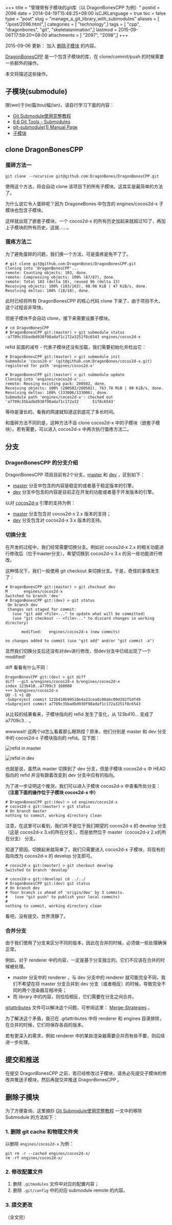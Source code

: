 +++
title = "管理带有子模块的git库（以 DragonBonesCPP 为例）"
postid = 2096
date = 2014-04-19T15:48:25+08:00
isCJKLanguage = true
toc = false
type = "post"
slug = "manage_a_git_library_with_submodules"
aliases = [ "/post/2096.html",]
categories = [ "technology",]
tags = [ "cpp", "dragonbones", "git", "skeletalanimation",]
lastmod = 2015-09-06T17:59:20+08:00
attachments = [ "2097", "2098",]
+++


2015-09-06 更新： 加入 [删除子模块](#delsubmodule) 的内容。


[DragonBonesCPP][5] 是一个包含子模块的库，在 clone/commit/push 的时候需要一些额外的操作。

本文将描述这些操作。

## 子模块(submodule)

限(wei)于(le)篇(tou)幅(lan)，请自行学习下面的内容：

* [Git Submodule使用完整教程][1]
* [6.6 Git Tools - Submodules][2]
* [git-submodule(1) Manual Page][3]
* [子模块][4]

## clone DragonBonesCPP

### 蛋碎方法一

``` shell
git clone --recursive git@github.com:DragonBones/DragonBonesCPP.git
```

使用这个方法，将会自动 clone 该项目下的所有子模块。这其实是最简单的方法了。

为什么说它令人蛋碎呢？因为 DragoneBones 中包含的 engines/cocos2d-x 子模块也包含子模块。

这样就出现了嵌套子模块，一个 cocos2d-x 的所有历史加起来就超过1G了，再加上子模块的所有历史，这就……。<!--more-->

### 蛋疼方法二

为了避免蛋碎的问题，我们换一个方法，可是蛋疼是免不了了。

``` shell
# git clone git@github.com:DragonBones/DragonBonesCPP.git
Cloning into 'DragonBonesCPP'...
remote: Counting objects: 103, done.
remote: Compressing objects: 100% (87/87), done.
remote: Total 103 (delta 18), reused 96 (delta 13)
Receiving objects: 100% (103/103), 88.96 KiB | 47 KiB/s, done.
Resolving deltas: 100% (18/18), done.
```

此时已经将所有 DragonBonesCPP 的核心代码 clone 下来了，由于项目不大，这个过程会非常快。

但是子模块不会自动 clone，接下来需要设置子模块。

``` shell
# cd DragonBonesCPP
# DragonBonesCPP git:(master) > git submodule status
-a7709c35badbd930f98adaf1c172a3251f8c6543 engines/cocos2d-x
```

refid 前面的减号 - 代表子模块还没有加载，我们需要初始化并检出它：

``` shell
# DragonBonesCPP git:(master) > git submodule init
Submodule 'cocos2d-x' (git@github.com:DragonBones/cocos2d-x.git) registered for path 'engines/cocos2d-x'

# DragonBonesCPP git:(master) > git submodule update
Cloning into 'engines/cocos2d-x'...
remote: Reusing existing pack: 200502, done.
Receiving objects: 100% (200502/200502), 763.78 MiB | 98 KiB/s, done.
Resolving deltas: 100% (133006/133006), done.
Submodule path 'engines/cocos2d-x': checked out 'a7709c35badbd930f98adaf1c172a32      51f8c6543'
```

等待是漫长的，看我的网速就知道这到底花了多长时间。

和蛋碎方法不同的是，这种方法不会 clone cocos2d-x 中的子模块（嵌套子模块）。若有需要，可以进入 cocos2d-x 中再次执行蛋疼方法二。

## 分支

### DragonBonesCPP 的分支介绍

DragonBonesCPP 项目目前有2个分支，[master][6] 和 [dev][7] ，区别如下：

* [master][6] 分支中包含的内容是稳定的或者基于稳定版本的引擎。
* [dev][7] 分支中包含的内容是目前正在开发的功能或者基于开发版本的引擎。

以对 [cocos2d-x][8] 引擎的支持为例：

* [master][6] 分支包含对 cocos2d-x 2.x 版本的支持；
* [dev][7] 分支包含对 cocos2d-x 3.x 版本的支持。 

### 切换分支

在开发的过程中，我们经常需要切换分支。例如对 cocos2d-x 2.x 的相关功能进行修改后（位于master分支），希望切换到 cocos2d-x 3.x 的另一些功能进行修改。

这种情况下，我们一般使用 git checkout 来切换分支。于是，奇怪的事情发生了：

``` shell
# DragonBonesCPP git:(master) > git checkout dev
M       engines/cocos2d-x
Switched to branch 'dev'
# DragonBonesCPP git:(dev) > git status
 On branch dev
 Changes not staged for commit:
   (use "git add <file>..." to update what will be committed)
   (use "git checkout -- <file>..." to discard changes in working directory)

       modified:   engines/cocos2d-x (new commits)

no changes added to commit (use "git add" and/or "git commit -a")
```

显然我们切换分支后还没有对dev进行修改，但dev分支中已经出现了一个 modified!

diff 看看有什么不同：

``` shell
DragonBonesCPP git:(dev) > git diff
diff --git a/engines/cocos2d-x b/engines/cocos2d-x
index 123b410..a7709c3 160000
+++ b/engines/cocos2d-x
@@ -1 +1 @@
-Subproject commit 123b410b99510e4a33ceadc08abc09d292f5df49
+Subproject commit a7709c35badbd930f98adaf1c172a3251f8c6543
```

从比较的结果看来，子模块指向的 refid 发生了变化，从 123b410... 变成了 a7709c3... 。

wwwwait! 这两个id怎么看着那么眼熟捏？原来，他们分别是 master 和 dev 分支中的 cocos2d-x 子模块指向的 refid。见下图：

![refid in master][51]

![refid in dev][52]

也就是说，虽然从 master 切换到了 dev 分支，但是子模块 cocos2d-x 中 HEAD 指向的 refid 并没有跟着改变到 dev 分支中应有的指向。

为了进一步证明这个推测，我们可以进入子模块 cocos2d-x 中查看所处分支： **（注意下面的操作位于子模块 cocos2d-x 中）**

``` shell
# DragonBonesCPP git:(dev) > cd engines/cocos2d-x
# cocos2d-x git:(master) > git status
# On branch master
nothing to commit, working directory clean
```

注意，在这里可以看到，我们并不是位于我们期望的 cocos2d-x 的 develop 分支（这是 cocos2d-x 3.x的所在分支），而是依然位于 master（cocos2d-x 2.x的所在分支） 分支。

知道了原因，切换起来就简单了。我们只需要进入 cocos2d-x 子模块，将现有的指向改为 cocos2d-x 的 develop 分支即可。

``` shell
# cocos2d-x git:(master) > git checkout develop
Switched to branch 'develop'

# cocos2d-x git:(develop) cd ../../
# DragonBonesCPP git:(dev) git status
# On branch dev
# Your branch is ahead of 'origin/dev' by 3 commits.
#   (use "git push" to publish your local commits)
#
nothing to commit, working directory clean
```

看吧，没有提交，世界清静了。

### 合并分支

由于我们使用了分支来区分不同的版本，因此在合并的时候，必须做一些处理确保正常。

例如，对于 renderer 中的内容，一定是基于分支独立的。它们不应该在合并的时候被处理。

* master 分支中的 renderer ，与 dev 分支中的 renderer 就可能完全不同，我们不希望在将 master 分支合并到 dev 分支（或者相反）的时候，导致完全不同的两个渲染器互相冲突；
* 而 library 中的内容，则恰恰相反，它们需要在分支之间合并。

[gitattributes][9] 文件可以解决这个问题，可参阅这里： [Merge-Strategies][10] 。

为了解决这个矛盾，我已在 .gitattributes 中将 renderer 和 engines 目录排除，在合并的时候，它们将保存各自的版本。

若有更深入的需求，例如 renderer 中的某些渲染器需要合并而有些不要，则后续进一步处理。

## 提交和推送

在提交 DragonBonesCPP 之前，若已经修改过子模块，请务必先提交子模块的修改并推送子模块，然后再提交并推送 DragonBonesCPP 。

<a name="delsubmodule"></a>
## 删除子模块

为了方便查询，这里摘抄 [Git Submodule使用完整教程][1] 一文中的移除 Submodule 的方法如下：

### 1. 删除 git cache 和物理文件夹

以删除 `engines/cocos2d-x` 为例：

``` shell
git rm -r --cached engines/cocos2d-x/
rm -rf engines/cocos2d-x/
```

### 2. 修改配置文件

1. 删除 `.gitmodules` 文件中对应的配置内容；
2. 删除 `.git/config` 中的对应 submodule remote 的内容。

### 3. 提交更改

（全文完）

[1]: http://www.kafeitu.me/git/2012/03/27/git-submodule.html
[2]: http://git-scm.com/book/en/Git-Tools-Submodules
[3]: http://git-scm.com/docs/git-submodule
[4]: http://gitbook.liuhui998.com/5_10.html
[5]: https://www.github.com/DragonBones/DragonBonesCPP
[6]: https://github.com/DragonBones/DragonBonesCPP/tree/master
[7]: https://github.com/DragonBones/DragonBonesCPP/tree/dev
[8]: http://cocos2d-x.org
[9]: http://git-scm.com/docs/gitattributes
[10]: http://git-scm.com/book/en/Customizing-Git-Git-Attributes#Merge-Strategies

[51]: /uploads/2014/04/gitsubmodule1.png
[52]: /uploads/2014/04/gitsubmodule2.png
